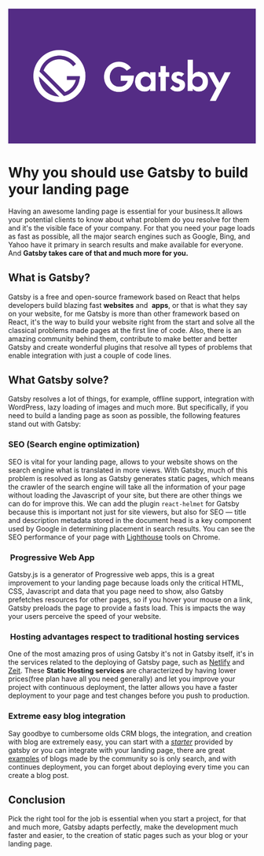 ![Gatsby](images/gatsby.png)

# Why you should use Gatsby to build your landing page
Having an awesome landing page is essential for your business.It allows your potential clients to know about what problem do you resolve for them and it's the visible face of your company. For that you need your page loads as fast as possible, all the major search engines such as Google, Bing, and Yahoo have it primary in search results and make available for everyone. And **Gatsby takes care of that and much more for you.**

## What is Gatsby?
Gatsby is a free and open-source framework based on React that helps developers build blazing fast **websites** and  **apps**, or that is what they say on your website, for me Gatsby is more than other framework based on React, it's the way to build your website right from the start and solve all the classical problems made pages at the first line of code. Also, there is an amazing community behind them, contribute to make better and better Gatsby and create wonderful plugins that resolve all types of problems that enable integration with just a couple of code lines.

## What Gatsby solve?
Gatsby resolves a lot of things, for example, offline support, integration with WordPress, lazy loading of images and much more. But specifically, if you need to build a landing page as soon as possible, the following features stand out with Gatsby:

### SEO (Search engine optimization)
SEO is vital for your landing page, allows to your website shows on the search engine what is translated in more views. With Gatsby, much of this problem is resolved as long as Gatsby generates static pages, which means the crawler of the search engine will take all the information of your page without loading the Javascript of your site, but there are other things we can do for improve this. We can add the plugin `react-helmet` for Gatsby because this is important not just for site viewers, but also for SEO — title and description metadata stored in the document head is a key component used by Google in determining placement in search results. You can see the SEO performance of your page with [Lighthouse](https://developers.google.com/web/tools/lighthouse) tools on Chrome.

###  Progressive Web App
Gatsby.js is a generator of Progressive web apps, this is a great improvement to your landing page because loads only the critical HTML, CSS, Javascript and data that you page need to show, also Gatsby prefetches resources for other pages, so if you hover your mouse on a link, Gatsby preloads the page to provide a fasts load. This is impacts the way your users perceive the speed of your website.

###  Hosting advantages respect to traditional hosting services
One of the most amazing pros of using Gatsby it's not in Gatsby itself, it's in the services related to the deploying of Gatsby page, such as [Netlify](https://www.gatsbyjs.org/docs/deploying-to-netlify/) and [Zeit](https://zeit.co/). These **Static Hosting services** are characterized by having lower prices(free plan have all you need generally) and let you improve your project with continuous deployment, the latter allows you have a faster deployment to your page and test changes before you push to production.

### Extreme easy blog integration
Say goodbye to cumbersome olds CRM blogs, the integration, and creation with blog are extremely easy, you can start with a [*starter*]([https://www.gatsbyjs.org/starters/gatsbyjs/gatsby-starter-blog/](https://www.gatsbyjs.org/starters/gatsbyjs/gatsby-starter-blog/)) provided by gatsby or you can integrate with your landing page, there are great [examples]([https://github.com/wp-graphql/gatsby-wpgraphql-blog-example](https://github.com/wp-graphql/gatsby-wpgraphql-blog-example)) of blogs made by the community so is only search, and with continues deployment, you can forget about deploying every time you can create a blog post.


## Conclusion
Pick the right tool for the job is essential when you start a project, for that and much more, Gatsby adapts perfectly, make the development much faster and easier, to the creation of static pages such as your blog or your landing page.